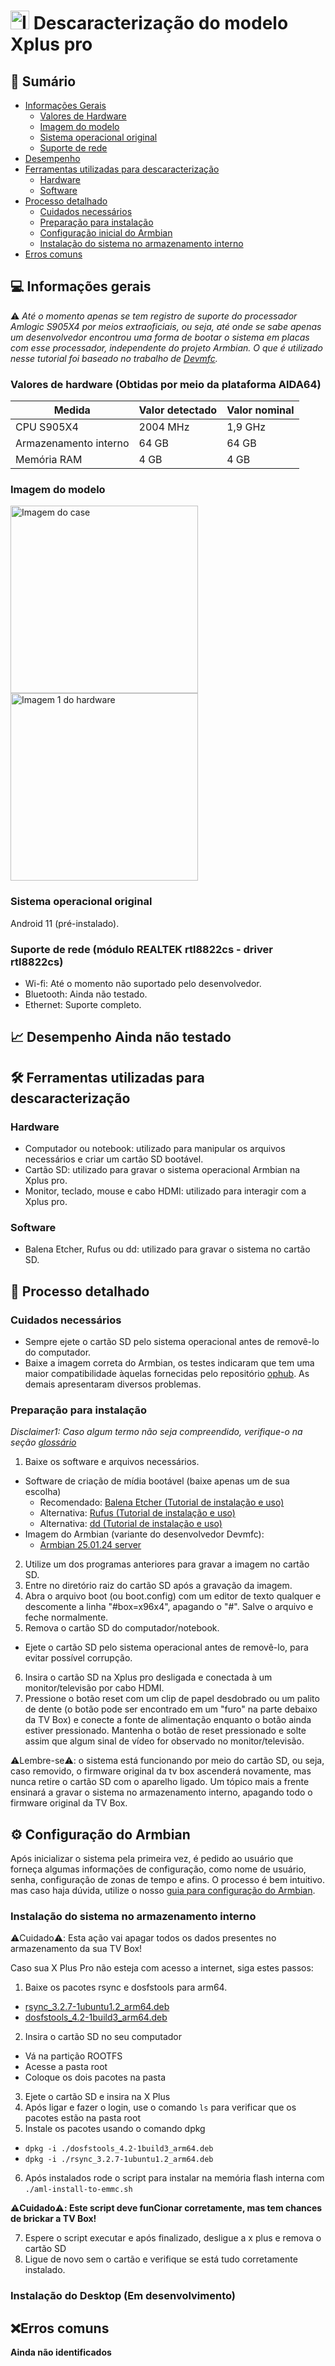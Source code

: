 # <img src="https://github.com/user-attachments/assets/670f65d9-02a0-4135-96d1-3a953d144429" alt="Imagem do case" width="30"/> Descaracterização do modelo Xplus pro

## 🔎 Sumário

- [Informações Gerais](#-informações-gerais)
  - [Valores de Hardware](#valore-de-hardware)
  - [Imagem do modelo](#imagem-do-modelo)
  - [Sistema operacional original](#sistema-operacional-original)
  - [Suporte de rede](#suporte-de-rede)
- [Desempenho](#-desempenho)
- [Ferramentas utilizadas para descaracterização](#-ferramentas-utilizadas-para-descaracterização)
  - [Hardware](#hardware)
  - [Software](#software)
- [Processo detalhado](#-processo-detalhado)
  - [Cuidados necessários](#cuidados-necessários)
  - [Preparação para instalação](#preparação-para-instalação)
  - [Configuração inicial do Armbian](#Configuração-do-Armbian)
  - [Instalação do sistema no armazenamento interno](#instalação-do-sistema-no-armazenamento-interno)
- [Erros comuns](#-erros-comuns)

## 💻 Informações gerais 

⚠️ _Até o momento apenas se tem registro de suporte do processador Amlogic S905X4 por meios extraoficiais, ou seja, até onde se sabe apenas um desenvolvedor encontrou uma forma de bootar o sistema em placas com esse processador, independente do projeto Armbian. O que é utilizado nesse tutorial foi baseado no trabalho de [Devmfc](https://github.com/devmfc/debian-on-amlogic/releases)._

### Valores de hardware (Obtidas por meio da plataforma AIDA64)


| Medida                   | Valor detectado | Valor nominal |
| ------------------------ | --------------  | ------------- |
| CPU S905X4               |     2004 MHz    |     1,9 GHz   |
| Armazenamento interno    |       64 GB     |      64 GB    |
| Memória RAM              |      4 GB       |      4 GB     |



### Imagem do modelo

<img src="/.assets/Xplus pro-box.jpeg" alt="Imagem do case" width="300"/>
<img src="/.assets/Xplus pro-placa.jpeg" alt="Imagem 1 do hardware" width="300"/>


### Sistema operacional original

Android 11 (pré-instalado).

### Suporte de rede (módulo REALTEK rtl8822cs - driver rtl8822cs)
- Wi-fi: Até o momento não suportado pelo desenvolvedor.
- Bluetooth: Ainda não testado.<!-- Necessário confirmar -->
- Ethernet: Suporte completo.


## 📈 Desempenho **Ainda não testado**

 <!-- Necessário criar arquivo de metodologia e linkar aqui -->

## 🛠 Ferramentas utilizadas para descaracterização

### Hardware

- Computador ou notebook: utilizado para manipular os arquivos necessários e criar um cartão SD bootável.
- Cartão SD: utilizado para gravar o sistema operacional Armbian na Xplus pro.
- Monitor, teclado, mouse e cabo HDMI: utilizado para interagir com a Xplus pro.

### Software

- Balena Etcher, Rufus ou dd: utilizado para gravar o sistema no cartão SD.



## 📖 Processo detalhado


### Cuidados necessários

- Sempre ejete o cartão SD pelo sistema operacional antes de removê-lo do computador.
- Baixe a imagem correta do Armbian, os testes indicaram que tem uma maior compatibilidade àquelas fornecidas pelo repositório [ophub](https://github.com/ophub/amlogic-s9xxx-armbian/releases). As demais apresentaram diversos problemas.


### Preparação para instalação

_Disclaimer1: Caso algum termo não seja compreendido, verifique-o na seção [glossário](material-de-apoio/glossario.md)_


1. Baixe os software e arquivos necessários.
  - Software de criação de mídia bootável (baixe apenas um de sua escolha)
     - Recomendado: [Balena Etcher (Tutorial de instalação e uso)](https://etcher.balena.io/)
     - Alternativa: [Rufus (Tutorial de instalação e uso)](https://rufus.ie/pt_BR/)
     - Alternativa: [dd (Tutorial de instalação e uso)](https://medium.com/@emusyoka759/creating-a-bootable-usb-in-ubuntu-with-dd-9fb3debc0814)
  - Imagem do Armbian (variante do desenvolvedor Devmfc):
     - [Armbian 25.01.24 server](https://unioestebr-my.sharepoint.com/:u:/g/personal/renan_silva15_unioeste_br/Eco3WdFTjgFAl14BE9bawZUBg2zInYpoMgwentVV45L9tw?e=md5EBY ) 

    
2. Utilize um dos programas anteriores para gravar a imagem no cartão SD.
3. Entre no diretório raiz do cartão SD após a gravação da imagem.
4. Abra o arquivo boot (ou boot.config) com um editor de texto qualquer e descomente a linha "#box=x96x4", apagando o "#". Salve o arquivo e feche normalmente.
5. Remova o cartão SD do computador/notebook.
  - Ejete o cartão SD pelo sistema operacional antes de removê-lo, para evitar possível corrupção. 
6. Insira o cartão SD na Xplus pro desligada e conectada à um monitor/televisão por cabo HDMI.
7. Pressione o botão reset com um clip de papel desdobrado ou um palito de dente (o botão pode ser encontrado em um "furo" na parte debaixo da TV Box) e conecte a fonte de alimentação enquanto o botão ainda estiver pressionado. Mantenha o botão de reset pressionado e solte assim que algum sinal de vídeo for observado no monitor/televisão.



⚠️Lembre-se⚠️: o sistema está funcionando por meio do cartão SD, ou seja, caso removido, o firmware original da tv box ascenderá novamente, mas nunca retire o cartão SD com o aparelho ligado. Um tópico mais a frente ensinará a gravar o sistema no armazenamento interno, apagando todo o firmware original da TV Box.


## ⚙️ Configuração do Armbian

Após inicializar o sistema pela primeira vez, é pedido ao usuário que forneça algumas informações de configuração, como nome de usuário, senha, configuração de zonas de tempo e afins. O processo é bem intuitivo. mas caso haja dúvida, utilize o nosso [guia para configuração do Armbian](#).

### Instalação do sistema no armazenamento interno

⚠️Cuidado⚠️: Esta ação vai apagar todos os dados presentes no armazenamento da sua TV Box!

Caso sua X Plus Pro não esteja com acesso a internet, siga estes passos:

1. Baixe os pacotes rsync e dosfstools para arm64.
  - [rsync_3.2.7-1ubuntu1.2_arm64.deb](https://ubuntu.pkgs.org/24.04/ubuntu-updates-main-arm64/rsync_3.2.7-1ubuntu1.2_arm64.deb.html)
  - [dosfstools_4.2-1build3_arm64.deb](https://ubuntu.pkgs.org/22.04/ubuntu-main-arm64/dosfstools_4.2-1build3_arm64.deb.html)
2. Insira o cartão SD no seu computador
  - Vá na partição ROOTFS
  - Acesse a pasta root
  - Coloque os dois pacotes na pasta
3. Ejete o cartão SD e insira na X Plus
4. Após ligar e fazer o login, use o comando ```ls``` para verificar que os pacotes estão na pasta root
5. Instale os pacotes usando o comando dpkg
  - ```dpkg -i ./dosfstools_4.2-1build3_arm64.deb```
  - ```dpkg -i ./rsync_3.2.7-1ubuntu1.2_arm64.deb```
6. Após instalados rode o script para instalar na memória flash interna com ```./aml-install-to-emmc.sh```

**⚠️Cuidado⚠️: Este script deve funCionar corretamente, mas tem chances de brickar a TV Box!**

7. Espere o script executar e após finalizado, desligue a x plus e remova o cartão SD
8. Ligue de novo sem o cartão e verifique se está tudo corretamente instalado.

### Instalação do Desktop (Em desenvolvimento)

<!--Até o momento, não sei como instalar o desktop, essa distro do Armbian vem com um script chamado desktop_minimal.sh mas esse precisa de internet,
e pra instalar o driver de internet precisa de inumeros outros pacotes,
se alguém tiver paciência de ir atrás disso ou perguntar pros veteranos por favor adicionem aqui 🥀-->

## ❌Erros comuns

**Ainda não identificados**



